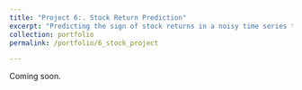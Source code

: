 ```yaml
---
title: "Project 6:. Stock Return Prediction"
excerpt: "Predicting the sign of stock returns in a noisy time series tabular dataset"
collection: portfolio
permalink: /portfolio/6_stock_project

---
```


Coming soon. 